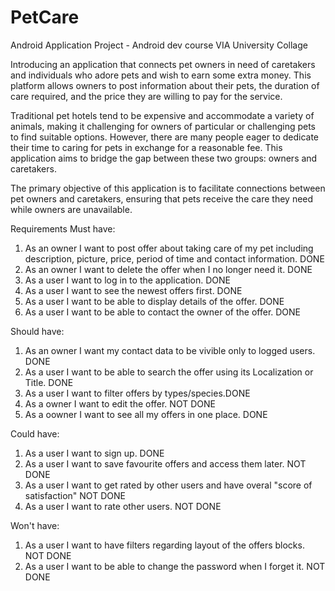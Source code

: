 # PetCare
Android Application Project - Android dev course VIA University Collage 

Introducing an application that connects pet owners in need of caretakers and individuals who adore pets and wish to earn some extra money. This platform allows owners to post information about their pets, the duration of care required, and the price they are willing to pay for the service.

Traditional pet hotels tend to be expensive and accommodate a variety of animals, making it challenging for owners of particular or challenging pets to find suitable options. However, there are many people eager to dedicate their time to caring for pets in exchange for a reasonable fee. This application aims to bridge the gap between these two groups: owners and caretakers.

The primary objective of this application is to facilitate connections between pet owners and caretakers, ensuring that pets receive the care they need while owners are unavailable.

Requirements
Must have:
1. As an owner I want to post offer about taking care of my pet including description, picture, price, period of time and contact information. DONE
2. As an owner I want to delete the offer when I no longer need it. DONE
4. As a user I want to log in to the application. DONE
5. As a user I want to see the newest offers first. DONE
6. As a user I want to be able to display details of the offer. DONE
7. As a user I want to be able to contact the owner of the offer. DONE

Should have:
1. As an owner I want my contact data to be vivible only to logged users. DONE
2. As a user I want to be able to search the offer using its Localization or Title. DONE
3. As a user I want to filter offers by types/species.DONE
4. As a owner I want to edit the offer. NOT DONE
5. As a oowner I want to see all my offers in one place. DONE

Could have:
1. As a user I want to sign up. DONE
2. As a user I want to save favourite offers and access them later. NOT DONE
3. As a user I want to get rated by other users and have overal "score of satisfaction" NOT DONE
4. As a user I want to rate other users. NOT DONE

Won't have:
1. As a user I want to have filters regarding layout of the offers blocks. NOT DONE
2. As a user I want to be able to change the password when I forget it. NOT DONE

